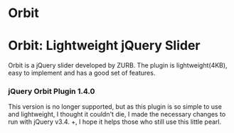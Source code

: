 # Orbit
<h1>Orbit: Lightweight jQuery Slider</h1>
<p>Orbit is a jQuery slider developed by ZURB. The plugin is lightweight(4KB), easy to implement and has a good set of features. 

<h3>jQuery Orbit Plugin 1.4.0</h3>
<p>
This version is no longer supported, but as this plugin is so simple to use and lightweight, I thought it couldn't die,
I made the necessary changes to run with jQuery v3.4. +, I hope it helps those who still use this little pearl.
</p>

